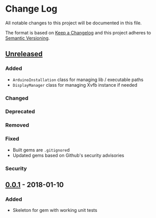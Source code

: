 # Change Log
All notable changes to this project will be documented in this file.

The format is based on [Keep a Changelog](http://keepachangelog.com/)
and this project adheres to [Semantic Versioning](http://semver.org/).

## [Unreleased]
### Added
- `ArduinoInstallation` class for managing lib / executable paths
- `DisplayManager` class for managing Xvfb instance if needed

### Changed

### Deprecated

### Removed

### Fixed
- Built gems are `.gitignore`d
- Updated gems based on Github's security advisories

### Security


## [0.0.1] - 2018-01-10
### Added
- Skeleton for gem with working unit tests


[Unreleased]: https://github.com/ifreecarve/arduino_ci/compare/v0.0.1...HEAD
[0.0.1]: https://github.com/ifreecarve/arduino_ci/compare/v0.0.0...v0.0.1
